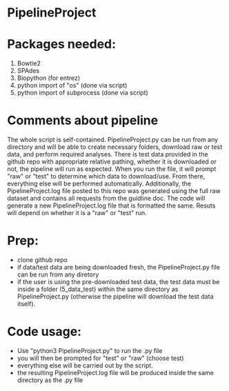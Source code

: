 # PipelineProject
# Packages needed:
1. Bowtie2
2. SPAdes
3. Biopython (for entrez)
4. python import of "os" (done via script)
5. python import of subprocess (done via script)

# Comments about pipeline
The whole script is self-contained. PipelineProject.py can be run from any directory and will be able to create necessary folders, download raw or test data, and perform required analyses. There is test data provided in the github repo with appropriate relative pathing, whether it is downloaded or not, the pipeline will run as expected. When you run the file, it will prompt "raw" or "test" to determine which data to download/use. From there, everything else will be performed automatically. 
Additionally, the PipelineProject.log file posted to this repo was generated using the full raw dataset and contains all requests from the guidline doc. The code will generate a new PipelineProject.log file that is formatted the same. Resuts will depend on whether it is a "raw" or "test" run. 

# Prep:
- clone github repo
- if data/test data are being downloaded fresh, the PipelineProject.py file can be run from any diretory
- if the user is using the pre-downloaded test data, the test data must be inside a folder (5_data_test) within the same directory as PipelineProject.py (otherwise the pipeline will download the test data itself).

# Code usage:
- Use "python3 PipelineProject.py" to run the .py file
- you will then be prompted for "test" or "raw" (choose test)
- everything else will be carried out by the script. 
- the resulting PipelineProject.log file will be produced inside the same directory as the .py file
